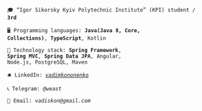 <code>🎓 “Igor Sikorsky Kyiv Polytechnic Institute” (KPI) student / **3rd**</code>

<code>🖥 Programming languages: **Java(Java 8, Core, Collections)**, **TypeScript**, Kotlin</code>

<code>🚀 Technology stack: **Spring Framework**, **Spring MVC**, **Spring Data JPA**, Angular, Node.js, PostgreSQL, Maven</code>

<code>🛎 LinkedIn: [_vadimkononenko_](https://www.linkedin.com/in/vadim-kononenko-b31476229/)</code>

<code>📞 Telegram: _@weast_</code>

<code>🧲 Email: _vadiskon@gmail.com_</code>
